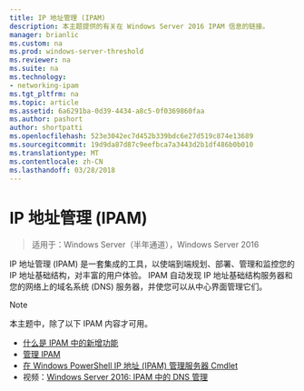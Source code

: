 ```yaml
---
title: IP 地址管理 (IPAM)
description: 本主题提供的有关在 Windows Server 2016 IPAM 信息的链接。
manager: brianlic
ms.custom: na
ms.prod: windows-server-threshold
ms.reviewer: na
ms.suite: na
ms.technology:
- networking-ipam
ms.tgt_pltfrm: na
ms.topic: article
ms.assetid: 6a6291ba-0d39-4434-a8c5-0f0369860faa
ms.author: pashort
author: shortpatti
ms.openlocfilehash: 523e3042ec7d452b339bdc6e27d519c874e13689
ms.sourcegitcommit: 19d9da87d87c9eefbca7a3443d2b1df486b0b010
ms.translationtype: MT
ms.contentlocale: zh-CN
ms.lasthandoff: 03/28/2018
---
```

# <a name="ip-address-management-ipam"></a>IP 地址管理 (IPAM)

>适用于：Windows Server（半年通道），Windows Server 2016

IP 地址管理 (IPAM) 是一套集成的工具，以使端到端规划、部署、管理和监控您的 IP 地址基础结构，对丰富的用户体验。 IPAM 自动发现 IP 地址基础结构服务器和您的网络上的域名系统 (DNS) 服务器，并使您可以从中心界面管理它们。  
  
> [!NOTE]  
> 本主题中，除了以下 IPAM 内容才可用。  
>   
> -   [什么是 IPAM 中的新增功能](../../technologies/ipam/What-s-New-in-IPAM.md)  
> -   [管理 IPAM](../../technologies/ipam/Manage-IPAM.md)  
> -   [在 Windows PowerShell IP 地址 (IPAM) 管理服务器 Cmdlet](https://technet.microsoft.com/library/jj553807.aspx)  
> -   视频：[Windows Server 2016: IPAM 中的 DNS 管理](https://channel9.msdn.com/Blogs/windowsserver/Windows-Server-2016-DNS-management-in-IPAM)  